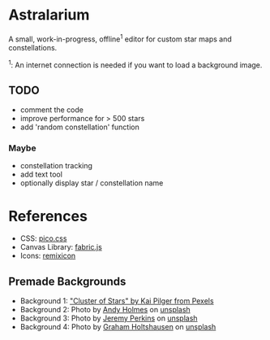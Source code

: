 # Astralarium
A small, work-in-progress, offline<sup>1</sup> editor for custom star maps and constellations.


<sup>1</sup>: An internet connection is needed if you want to load a background image.

## TODO
* comment the code
* improve performance for > 500 stars
* add 'random constellation' function

### Maybe
* constellation tracking
* add text tool
* optionally display star / constellation name

# References
* CSS: [pico.css](https://picocss.com/)
* Canvas Library: [fabric.js](http://fabricjs.com)
* Icons: [remixicon](https://remixicon.com/)

## Premade Backgrounds
* Background 1: ["Cluster of Stars" by Kai Pilger from Pexels](https://www.pexels.com/photo/cluster-of-stars-1341279/)
* Background 2: Photo by [Andy Holmes](https://unsplash.com/@andyjh07?) on [unsplash](https://unsplash.com/wallpapers/nature/star)
* Background 3: Photo by [Jeremy Perkins](https://unsplash.com/@jeremyperkins) on [unsplash](https://unsplash.com/wallpapers/nature/star)
* Background 4: Photo by [Graham Holtshausen](https://unsplash.com/@freedomstudios) on [unsplash](https://unsplash.com/wallpapers/nature/star)
